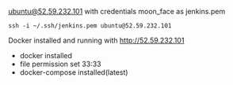 ubuntu@52.59.232.101 with credentials moon_face as jenkins.pem

`ssh -i ~/.ssh/jenkins.pem ubuntu@52.59.232.101`

Docker installed and running with 
http://52.59.232.101

* docker installed 
* file permission set 33:33
* docker-compose installed(latest)




